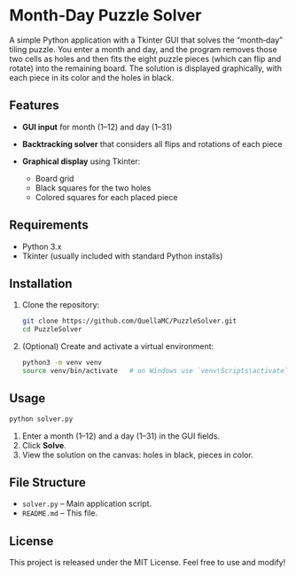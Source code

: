 # Month‑Day Puzzle Solver

A simple Python application with a Tkinter GUI that solves the “month‑day” tiling puzzle. You enter a month and day, and the program removes those two cells as holes and then fits the eight puzzle pieces (which can flip and rotate) into the remaining board. The solution is displayed graphically, with each piece in its color and the holes in black.

## Features

* **GUI input** for month (1–12) and day (1–31)
* **Backtracking solver** that considers all flips and rotations of each piece
* **Graphical display** using Tkinter:

  * Board grid
  * Black squares for the two holes
  * Colored squares for each placed piece

## Requirements

* Python 3.x
* Tkinter (usually included with standard Python installs)

## Installation

1. Clone the repository:

   ```bash
   git clone https://github.com/QuellaMC/PuzzleSolver.git
   cd PuzzleSolver
   ```
2. (Optional) Create and activate a virtual environment:

   ```bash
   python3 -m venv venv
   source venv/bin/activate   # on Windows use `venv\Scripts\activate`
   ```

## Usage

```bash
python solver.py
```

1. Enter a month (1–12) and a day (1–31) in the GUI fields.
2. Click **Solve**.
3. View the solution on the canvas: holes in black, pieces in color.

## File Structure

* `solver.py` – Main application script.
* `README.md` – This file.

## License

This project is released under the MIT License. Feel free to use and modify!
